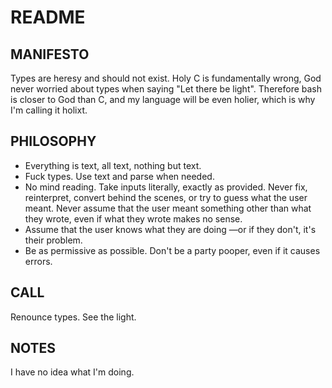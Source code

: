 # README

## MANIFESTO

Types are heresy and should not exist. Holy C is fundamentally wrong, God never worried about types when saying "Let there be light". Therefore bash is closer to God than C, and my language will be even holier, which is why I'm calling it holixt.

## PHILOSOPHY

- Everything is text, all text, nothing but text.
- Fuck types. Use text and parse when needed.
- No mind reading. Take inputs literally, exactly as provided. Never fix, reinterpret, convert behind the scenes, or try to guess what the user meant. Never assume that the user meant something other than what they wrote, even if what they wrote makes no sense.
- Assume that the user knows what they are doing —or if they don't, it's their problem.
- Be as permissive as possible. Don't be a party pooper, even if it causes errors.

## CALL

Renounce types. See the light.

## NOTES

I have no idea what I'm doing.
